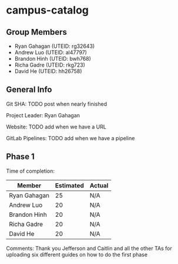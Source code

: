 # campus-catalog

## Group Members
- Ryan Gahagan (UTEID: rg32643)
- Andrew Luo (UTEID: al47797)
- Brandon Hinh (UTEID: bwh768)
- Richa Gadre (UTEID: rkg723)
- David He (UTEID: hh26758)

## General Info
Git SHA: TODO post when nearly finished

Project Leader: Ryan Gahagan

Website: TODO add when we have a URL

GitLab Pipelines: TODO add when we have a pipeline

## Phase 1

Time of completion:

| Member | Estimated | Actual |
| ------ | ------ | ------ |
| Ryan Gahagan | 25 | N/A |
| Andrew Luo | 20 | N/A |
| Brandon Hinh | 20 | N/A |
| Richa Gadre | 20 | N/A |
| David He | 20 | N/A |

Comments: Thank you Jefferson and Caitlin and all the other TAs for uploading six different guides on how to do the first phase
